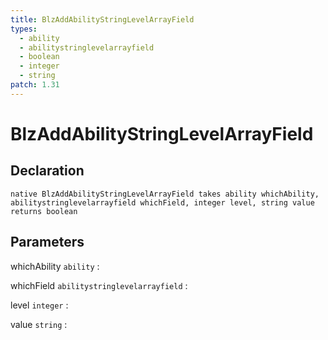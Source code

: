 ```yaml
---
title: BlzAddAbilityStringLevelArrayField
types:
  - ability
  - abilitystringlevelarrayfield
  - boolean
  - integer
  - string
patch: 1.31
---
```


# BlzAddAbilityStringLevelArrayField

## Declaration

```jass
native BlzAddAbilityStringLevelArrayField takes ability whichAbility, abilitystringlevelarrayfield whichField, integer level, string value returns boolean
```

## Parameters
whichAbility `ability`
: 

whichField `abilitystringlevelarrayfield`
: 

level `integer`
: 

value `string`
: 
